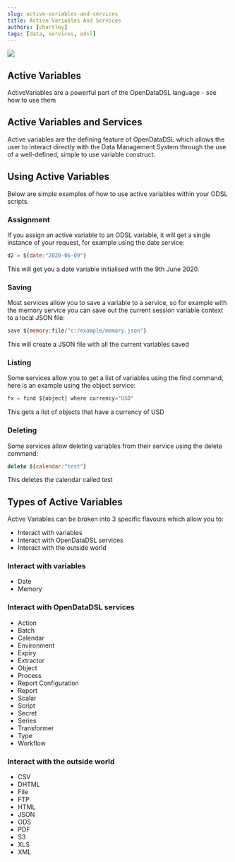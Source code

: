 ```yaml
---
slug: active-variables-and-services
title: Active Variables And Services
authors: [chartley]
tags: [data, services, odsl]
---
```


<div className="row">
  <div className="column">
    <img src="/img/blog/services.png" />
  </div>
  <div className="column">
  <h2>Active Variables</h2>  
  ActiveVariables are a powerful part of the OpenDataDSL language - see how to use them
  </div>
</div>

<!--truncate-->

## Active Variables and Services
Active variables are the defining feature of OpenDataDSL which allows the user to interact directly with the Data Management System through the use of a well-defined, simple to use variable construct.

## Using Active Variables
Below are simple examples of how to use active variables within your ODSL scripts.

### Assignment
If you assign an active variable to an ODSL variable, it will get a single instance of your request, for example using the date service:

```js
d2 = ${date:"2020-06-09"}
```

This will get you a date variable initialised with the 9th June 2020.


### Saving
Most services allow you to save a variable to a service, so for example with the memory service you can save out the current session variable context to a local JSON file:

```js
save ${memory:file/"c:/example/memory.json"}
```

This will create a JSON file with all the current variables saved


### Listing
Some services allow you to get a list of variables using the find command, here is an example using the object service:

```js
fx = find ${object} where currency="USD"
```

This gets a list of objects that have a currency of USD


### Deleting
Some services allow deleting variables from their service using the delete command:

```js
delete ${calendar:"test"}
```

This deletes the calendar called test


## Types of Active Variables
Active Variables can be broken into 3 specific flavours which allow you to:

* Interact with variables
* Interact with OpenDataDSL services
* Interact with the outside world

### Interact with variables

* Date
* Memory

### Interact with OpenDataDSL services

* Action
* Batch
* Calendar
* Environment
* Expiry
* Extractor
* Object
* Process
* Report Configuration
* Report
* Scalar
* Script
* Secret
* Series
* Transformer
* Type
* Workflow

### Interact with the outside world

* CSV
* DHTML
* File
* FTP
* HTML
* JSON
* ODS
* PDF
* S3
* XLS
* XML

